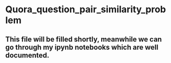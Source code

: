 # Quora_question_pair_similarity_problem
## This file will be filled shortly, meanwhile we can go through my ipynb notebooks which are well documented.
